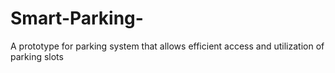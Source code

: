 # Smart-Parking-
A prototype for parking system that allows efficient access and utilization of parking slots
